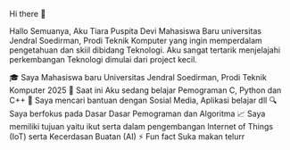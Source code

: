 Hi there 👋

Hallo Semuanya, Aku Tiara Puspita Devi 
Mahasiswa Baru universitas Jendral Soedirman, Prodi Teknik Komputer yang ingin memperdalam pengetahuan dan skiil dibidang Teknologi. Aku sangat tertarik menjelajahi perkembangan Teknologi dimulai dari project kecil.

🎓 Saya Mahasiswa baru Universitas Jendral Soedirman, Prodi Teknik Komputer 2025
🌱 Saat ini Aku sedang belajar Pemograman C, Python dan C++
🤔 Saya mencari bantuan dengan Sosial Media, Aplikasi belajar dll
🔍 Saya berfokus pada Dasar Dasar Pemograman dan Algoritma
📈 Saya memiliki tujuan yaitu ikut serta dalam pengembangan Internet of Things (IoT) serta Kecerdasan Buatan (AI)
⚡ Fun fact Suka makan telurr

